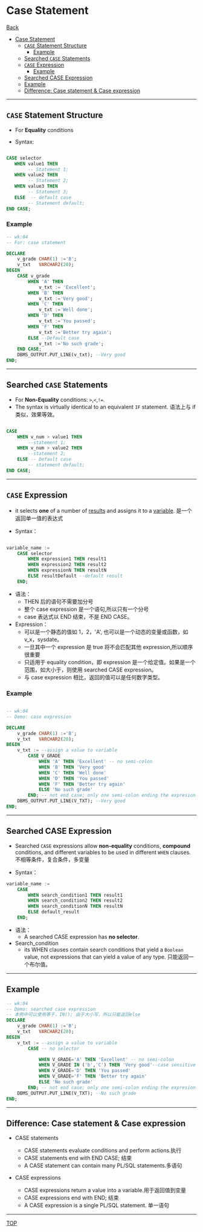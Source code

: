 # Case Statement

[Back](../index.md)

- [Case Statement](#case-statement)
  - [`CASE` Statement Structure](#case-statement-structure)
    - [Example](#example)
  - [Searched `CASE` Statements](#searched-case-statements)
  - [`CASE` Expression](#case-expression)
    - [Example](#example-1)
  - [Searched CASE Expression](#searched-case-expression)
  - [Example](#example-2)
  - [Difference: Case statement \& Case expression](#difference-case-statement--case-expression)

---

## `CASE` Statement Structure

- For **Equality** conditions

- Syntax:

```sql

CASE selector
   WHEN value1 THEN
        -- Statement 1;
   WHEN value2 THEN
        -- Statement 2;
   WHEN value3 THEN
        -- Statement 3;
   ELSE  -- default case
        -- Statement default;
END CASE;

```

### Example

```sql
-- wk:04
-- For: case statement

DECLARE
    v_grade CHAR(1) :='B';
    v_txt   VARCHAR2(20);
BEGIN
    CASE v_grade
        WHEN 'A' THEN
            v_txt := 'Excellent';
        WHEN 'B' THEN
            v_txt :='Very good';
        WHEN 'C' THEN
            v_txt :='Well done';
        WHEN 'D' THEN
            v_txt :='You passed';
        WHEN 'F' THEN
            v_txt :='Better try again';
        ELSE --Default case
            v_txt :='No such grade';
    END CASE;
    DBMS_OUTPUT.PUT_LINE(v_txt); --Very good
END;

```

---

## Searched `CASE` Statements

- For **Non-Equality** conditions: `>`,`<`,`!=`.
- The syntax is virtually identical to an equivalent `IF` statement. 语法上与 if 类似，效果等效。

```sql

CASE
    WHEN v_num > value1 THEN
        --statement 1;
    WHEN v_num > value2 THEN
        --statement 2;
    ELSE -- Default case
        -- statement default;
END CASE;

```

---

## `CASE` Expression

- it selects **one** of a number of <u>results</u> and assigns it to a <u>variable</u>. 是一个返回单一值的表达式

- Syntax：

```sql

variable_name :=
    CASE selector
        WHEN expression1 THEN result1
        WHEN expression2 THEN result2
        WHEN expressionN THEN resultN
        ELSE resultDefault --default result
    END;

```

- 语法：
  - THEN 后的语句不需要加分号
  - 整个 case expression 是一个语句,所以只有一个分号
  - case 表达式以 END 结束，不是 END CASE。
- Expression：
  - 可以是一个静态的值如 1，2，'A', 也可以是一个动态的变量或函数，如 v_x，sysdate。
  - 一旦其中一个 expression 是 true 将不会匹配其他 expression,所以顺序很重要
  - 只适用于 equality condition，即 expression 是一个给定值。如果是一个范围，如大小于，则使用 searched CASE expression。
  - 与 case expression 相比，返回的值可以是任何数字类型。

### Example

```sql

-- wk:04
-- Demo: case expression

DECLARE
    v_grade CHAR(1) :='B';
    v_txt   VARCHAR2(20);
BEGIN
    v_txt := --assign a value to variable
        CASE V_GRADE
            WHEN 'A' THEN 'Excellent' -- no semi-colon
            WHEN 'B' THEN 'Very good'
            WHEN 'C' THEN 'Well done'
            WHEN 'D' THEN 'You passed'
            WHEN 'F' THEN 'Better try again'
            ELSE 'No such grade'
        END; -- not end case; only one semi-colon ending the expresion
    DBMS_OUTPUT.PUT_LINE(V_TXT); --Very good
END;

```

---

## Searched CASE Expression

- Searched `CASE` expressions allow **non-equality** conditions, **compound** conditions, and different variables to be used in different `WHEN` clauses. 不相等条件，复合条件，多变量

- Syntax：

```sql
variable_name :=
    CASE
        WHEN search_condition1 THEN result1
        WHEN search_condition2 THEN result2
        WHEN search_conditionN THEN resultN
        ELSE default_result
    END;
```

- 语法：
  - A searched CASE expression has **no selector**.
- Search_condition
  - its WHEN clauses contain search conditions that yield a `Boolean` value, not expressions that can yield a value of any type. 只能返回一个布尔值。

---

## Example

```sql
-- wk:04
-- Demo: searched case expression
-- 本例中可以使用等于，IN(); 由于大小写，所以只能返回else
DECLARE
    v_grade CHAR(1) :='B';
    v_txt   VARCHAR2(20);
BEGIN
    v_txt := --assign a value to variable
        CASE -- no selector

            WHEN V_GRADE='A' THEN 'Excellent' -- no semi-colon
            WHEN V_GRADE IN ('b','C') THEN 'Very good'--case sensitive
            WHEN V_GRADE='D' THEN 'You passed'
            WHEN V_GRADE='F' THEN 'Better try again'
            ELSE 'No such grade'
        END; -- not end case; only one semi-colon ending the expresion
    DBMS_OUTPUT.PUT_LINE(V_TXT); --No such grade
END;

```

---

## Difference: Case statement & Case expression

- CASE statements

  - CASE statements evaluate conditions and perform actions.执行
  - CASE statements end with END CASE; 结束
  - A CASE statement can contain many PL/SQL statements.多语句

- CASE expressions

  - CASE expressions return a value into a variable.用于返回值到变量
  - CASE expressions end with END; 结束
  - A CASE expression is a single PL/SQL statement. 单一语句

---

[TOP](#case-statement)
